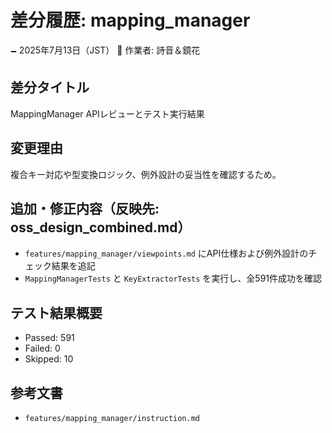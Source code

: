 # 差分履歴: mapping_manager

🗕 2025年7月13日（JST）
🧐 作業者: 詩音＆鏡花

## 差分タイトル
MappingManager APIレビューとテスト実行結果

## 変更理由
複合キー対応や型変換ロジック、例外設計の妥当性を確認するため。

## 追加・修正内容（反映先: oss_design_combined.md）
- `features/mapping_manager/viewpoints.md` にAPI仕様および例外設計のチェック結果を追記
- `MappingManagerTests` と `KeyExtractorTests` を実行し、全591件成功を確認

## テスト結果概要
- Passed: 591
- Failed: 0
- Skipped: 10

## 参考文書
- `features/mapping_manager/instruction.md`
